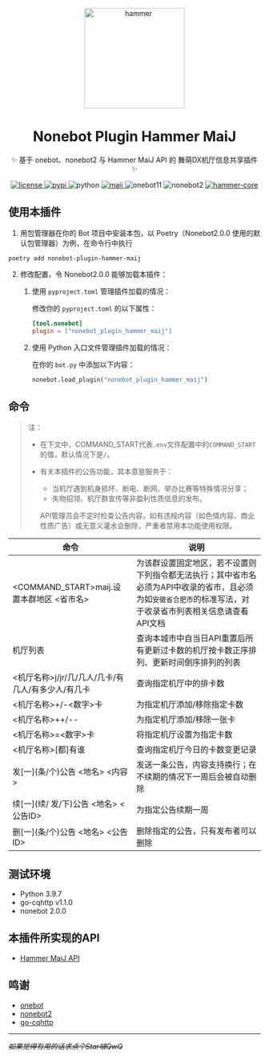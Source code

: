 <p align="center">
  <a href="https://docs.hammer-hfut.tk:233/"><img src="https://docs.hammer-hfut.tk:233/logo.svg" width="200" height="200" alt="hammer"></a>
</p>

<div align="center">

# Nonebot Plugin Hammer MaiJ

✨ 基于 onebot、nonebot2 与 Hammer MaiJ API 的 舞萌DX机厅信息共享插件 ✨
</div>

<p align="center">
  <a href="https://raw.githubusercontent.com/ArgonarioD/nonebot-plugin-hammer-maij/main/LICENSE">
    <img src="https://img.shields.io/github/license/ArgonarioD/nonebot-plugin-hammer-core" alt="license">
  </a>
  <a href="https://pypi.python.org/pypi/nonebot-plugin-hammer-maij">
    <img src="https://img.shields.io/pypi/v/nonebot-plugin-hammer-maij.svg" alt="pypi">
  </a>
  <img src="https://img.shields.io/badge/python-3.9-blue.svg" alt="python">
    <a href="https://docs.hammer-hfut.tk:233/maij">
    <img src="https://img.shields.io/badge/MaiJ API-2.1.0-blue" alt="maij">
  </a>
  <img src="https://img.shields.io/badge/Onebot-v11-lightgrey" alt="onebot11">
  <img src="https://img.shields.io/badge/nonebot-2.0.0-orange" alt="nonebot2">
  <a href="https://github.com/ArgonarioD/nonebot-plugin-hammer-core">
    <img src="https://img.shields.io/badge/hammer--core-0.1.3-green" alt="hammer-core">
  </a>
</p>

## 使用本插件

1. 用包管理器在你的 Bot 项目中安装本包，以 Poetry（Nonebot2.0.0 使用的默认包管理器）为例，在命令行中执行

```shell
poetry add nonebot-plugin-hammer-maij
```

2. 修改配置，令 Nonebot2.0.0 能够加载本插件：
    1. 使用 `pyproject.toml` 管理插件加载的情况：

       修改你的 `pyproject.toml` 的以下属性：
       ```toml
       [tool.nonebot]
       plugin = ["nonebot_plugin_hammer_maij"]
       ```
    2. 使用 Python 入口文件管理插件加载的情况：

       在你的 `bot.py` 中添加以下内容：
       ```python
       nonebot.load_plugin("nonebot_plugin_hammer_maij")
       ```

## 命令

> 注：
>  - 在下文中，COMMAND_START代表`.env`文件配置中的`COMMAND_START`的值，默认情况下是`/`。
>  - 有关本插件的公告功能，其本意是服务于：
>    - 当机厅遇到机身损坏、断电、断网、举办比赛等特殊情况分享；
>    - 失物招领、机厅群宣传等非盈利性质信息的发布。
>
>    API管理员会不定时检查公告内容，如有违规内容（如色情内容、商业性质广告）或无意义灌水会删除，严重者禁用本功能使用权限。

| 命令                               | 说明                                                                                 |
|----------------------------------|------------------------------------------------------------------------------------|
| <COMMAND_START>maij.设置本群地区 <省市名> | 为该群设置固定地区，若不设置则下列指令都无法执行；其中省市名必须为API中收录的省市，且必须为如`安徽省合肥市`的标准写法，对于收录省市列表相关信息请查看API文档 |
| 机厅列表                             | 查询本城市中自当日API重置后所有更新过卡数的机厅按卡数正序排列、更新时间倒序排列的列表                                       |
| <机厅名称>j/jr/几/几人/几卡/有几人/有多少人/有几卡  | 查询指定机厅中的排卡数                                                                        |
| <机厅名称>+/-<数字>卡                   | 为指定机厅添加/移除指定卡数                                                                     |
| <机厅名称>++/--                      | 为指定机厅添加/移除一张卡                                                                      |
| <机厅名称>=<数字>卡                     | 将指定机厅设置为指定卡数                                                                       |
| <机厅名称>\[都]有谁                     | 查询指定机厅今日的卡数变更记录                                                                    |
| 发\[一](条/个)公告 <地名> <内容>           | 发送一条公告，内容支持换行；在不续期的情况下一周后会被自动删除                                                    |
| 续\[一](续/ 发/下)公告 <地名> <公告ID>      | 为指定公告续期一周                                                                          |
| 删\[一](条/个)公告 <地名> <公告ID>         | 删除指定的公告，只有发布者可以删除                                                                  |

## 测试环境

- Python 3.9.7
- go-cqhttp v1.1.0
- nonebot 2.0.0

## 本插件所实现的API

- [Hammer MaiJ API](https://docs.hammer-hfut.tk:233/maij)

## 鸣谢

- [onebot](https://github.com/botuniverse/onebot)
- [nonebot2](https://github.com/nonebot/nonebot2)
- [go-cqhttp](https://github.com/Mrs4s/go-cqhttp)

---
~~*如果觉得有用的话求点个Star啵QwQ*~~